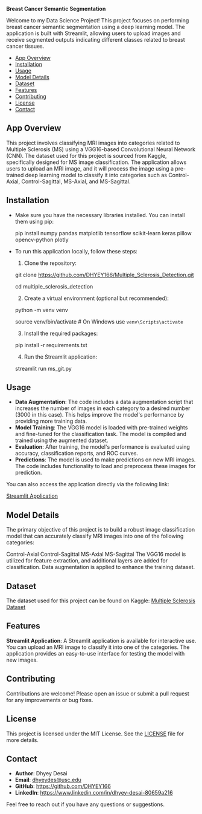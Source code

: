 **Breast Cancer Semantic Segmentation**

Welcome to my Data Science Project! This project focuses on performing breast cancer semantic segmentation using a deep learning model. The application is built with Streamlit, allowing users to upload images and receive segmented outputs indicating different classes related to breast cancer tissues.

- [App Overview](#app-overview)
- [Installation](#installation)
- [Usage](#usage)
- [Model Details](#model-details)
- [Dataset](#dataset)
- [Features](#features)
- [Contributing](#contributing)
- [License](#license)
- [Contact](#contact)

## App Overview

This project involves classifying MRI images into categories related to Multiple Sclerosis (MS) using a VGG16-based Convolutional Neural Network (CNN). The dataset used for this project is sourced from Kaggle, specifically designed for MS image classification. The application allows users to upload an MRI image, and it will process the image using a pre-trained deep learning model to classify it into categories such as Control-Axial, Control-Sagittal, MS-Axial, and MS-Sagittal.

## Installation

- Make sure you have the necessary libraries installed. You can install them using pip:

   pip install numpy pandas matplotlib tensorflow scikit-learn keras pillow opencv-python plotly

- To run this application locally, follow these steps:

  1. Clone the repository:
   
   git clone https://github.com/DHYEY166/Multiple_Sclerosis_Detection.git
   
   cd multiple_sclerosis_detection

  2. Create a virtual environment (optional but recommended):

   python -m venv venv
   
   source venv/bin/activate  # On Windows use `venv\Scripts\activate`

  3. Install the required packages:

   pip install -r requirements.txt

  4. Run the Streamlit application:

   streamlit run ms_git.py

## Usage

- **Data Augmentation**: The code includes a data augmentation script that increases the number of images in each category to a desired number (3000 in this case). This helps improve the model's performance by providing more training data.
- **Model Training**: The VGG16 model is loaded with pre-trained weights and fine-tuned for the classification task. The model is compiled and trained using the augmented dataset.
- **Evaluation**: After training, the model's performance is evaluated using accuracy, classification reports, and ROC curves.
- **Predictions**: The model is used to make predictions on new MRI images. The code includes functionality to load and preprocess these images for prediction.

You can also access the application directly via the following link:

[Streamlit Application](https://multiplesclerosisdetection-dwulhuy4hrgstvbyg5mqht.streamlit.app)

## Model Details

The primary objective of this project is to build a robust image classification model that can accurately classify MRI images into one of the following categories:

Control-Axial
Control-Sagittal
MS-Axial
MS-Sagittal
The VGG16 model is utilized for feature extraction, and additional layers are added for classification. Data augmentation is applied to enhance the training dataset.

## Dataset

The dataset used for this project can be found on Kaggle: [Multiple Sclerosis Dataset](https://www.kaggle.com/datasets/buraktaci/multiple-sclerosis)

## Features

**Streamlit Application**: A Streamlit application is available for interactive use. You can upload an MRI image to classify it into one of the categories. The application provides an easy-to-use interface for testing the model with new images.

## Contributing

Contributions are welcome! Please open an issue or submit a pull request for any improvements or bug fixes.

## License

This project is licensed under the MIT License. See the [LICENSE](https://github.com/DHYEY166/Multiple_Sclerosis_Detection/blob/main/LICENSE) file for more details.

## Contact

- **Author**: Dhyey Desai
- **Email**: dhyeydes@usc.edu
- **GitHub**: https://github.com/DHYEY166
- **LinkedIn**: https://www.linkedin.com/in/dhyey-desai-80659a216 

Feel free to reach out if you have any questions or suggestions.
